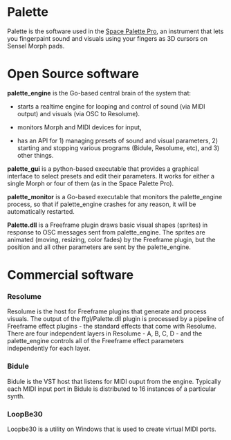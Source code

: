 # Palette

Palette is the software used in the <a href=https://youtu.be/HDtxEyCI_zc>Space Palette Pro</a>,
an instrument that lets you fingerpaint sound and visuals
using your fingers as 3D cursors on Sensel Morph pads.

# Open Source software

<b>palette_engine</b> is the Go-based central brain of the system that:

   - starts a realtime engine for looping and control of
      sound (via MIDI output) and visuals (via OSC to Resolume).

   - monitors Morph and MIDI devices for input,

   - has an API for 1) managing presets of sound and visual parameters, 2) starting and stopping various programs (Bidule, Resolume, etc), and 3) other things.

<b>palette_gui</b> is a python-based executable that provides a graphical interface to select presets and edit their parameters.  It works for either a single Morph or four of them (as in the Space Palette Pro).

<b>palette_monitor</b> is a Go-based executable that monitors the palette_engine process, so that if palette_engine crashes for any reason, it will be automatically restarted.

<b>Palette.dll</b> is a Freeframe plugin draws basic visual shapes (sprites) in response to OSC messages sent from palette_engine.  The sprites are animated (moving, resizing, color fades) by the Freeframe plugin, but the position and all other parameters are sent by the palette_engine.

# Commercial software

### Resolume

   Resolume is the host for Freeframe plugins that generate and process visuals.  The output of the ffgl/Palette.dll plugin is processed by a pipeline of Freeframe effect plugins - the standard effects that come with Resolume.  There are four independent layers in Resolume - A, B, C, D - and the palette_engine controls all of the Freeframe effect parameters independently for each layer.

### Bidule

   Bidule is the VST host that listens for MIDI ouput from the engine.  Typically each MIDI input port in Bidule is distributed to 16 instances of a particular synth.

### LoopBe30

Loopbe30 is a utility on Windows that is used to create virtual MIDI ports.